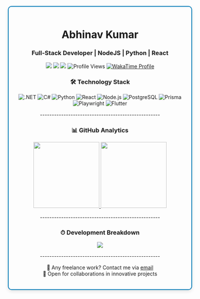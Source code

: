 <div align="center">
  <div style="border: 2px solid #0077B5; padding: 20px; border-radius: 10px; box-shadow: 0px 4px 10px rgba(0, 0, 0, 0.1);">
    <h1 align="center">Abhinav Kumar</h1>
    <h3 align="center">Full-Stack Developer | NodeJS | Python | React</h3>
    <p align="center">
      <a href="https://www.linkedin.com/in/maihuabhinav/"><img src="https://img.shields.io/badge/-Abhinav%20Kumar-0077B5?style=flat&logo=Linkedin&logoColor=white"/></a>
      <a href="mailto:abhinav.vikash2@gmail.com"><img src="https://img.shields.io/badge/-abhinav.vikash2@gmail.com-D14836?style=flat&logo=Gmail&logoColor=white"/></a>
      <a href="https://abhinavk454.github.io/"><img src="https://img.shields.io/badge/-Portfolio%20Website-1a73e8?style=flat&logo=Google-Chrome&logoColor=white"/></a>
      <img src="https://komarev.com/ghpvc/?username=abhinavk454&color=brightgreen" alt="Profile Views"/>
      <a href="https://wakatime.com/@abhinavk454"><img src="https://wakatime.com/badge/user/2b793b34-9ebe-4ce3-9110-78147538511e.svg" alt="WakaTime Profile"/></a>
    </p>
    <h3 align="center">🛠 Technology Stack</h3>
    <p align="center">
      <img src="https://img.shields.io/badge/-.NET-512BD4?style=flat-square&logo=.net&logoColor=white" alt=".NET"/>
      <img src="https://img.shields.io/badge/-C%23-239120?style=flat-square&logo=c-sharp&logoColor=white" alt="C#"/>
      <img src="https://img.shields.io/badge/-Python-3776AB?style=flat-square&logo=Python&logoColor=white" alt="Python"/>
      <img src="https://img.shields.io/badge/-React-61DAFB?style=flat-square&logo=react&logoColor=black" alt="React"/>
      <img src="https://img.shields.io/badge/-Node.js-339933?style=flat-square&logo=node.js&logoColor=white" alt="Node.js"/>
      <img src="https://img.shields.io/badge/-PostgreSQL-336791?style=flat-square&logo=postgresql&logoColor=white" alt="PostgreSQL"/>
      <img src="https://img.shields.io/badge/-Prisma-2D3748?style=flat-square&logo=prisma&logoColor=white" alt="Prisma"/>
      <img src="https://img.shields.io/badge/-Playwright-2EAD33?style=flat-square&logo=playwright&logoColor=white" alt="Playwright"/>
      <img src="https://img.shields.io/badge/-Flutter-02569B?style=flat-square&logo=flutter&logoColor=white" alt="Flutter"/>
    </p>
    ---------------------------------------------------
    <h3 align="center">📊 GitHub Analytics</h3>
    <p align="center">
      <a href="https://github.com/abhinavk454">
        <img height="180em" src="https://github-readme-stats.vercel.app/api?username=abhinavk454&show_icons=true&theme=algolia&include_all_commits=true&count_private=true"/>
        <img height="180em" src="https://github-readme-stats.vercel.app/api/top-langs/?username=abhinavk454&layout=compact&langs_count=8&theme=algolia"/>
      </a>
    </p>
    ---------------------------------------------------
    <h3 align="center">⏱ Development Breakdown</h3>
    <p align="center">
      <a href="https://wakatime.com/@abhinavk454">
        <img src="https://github-readme-stats.vercel.app/api/wakatime?username=abhinavk454&layout=compact&theme=algolia"/>
      </a>
    </p>
    ---------------------------------------------------
    <p align="center">
      💼 Any freelance work? Contact me via <a href="mailto:abhinav.vikash2@gmail.com">email</a><br>
      🚀 Open for collaborations in innovative projects
    </p>
  </div>
</div>
